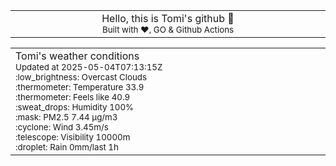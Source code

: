 
<div align="center">
<table>
<tbody>
<td align="center">
<img width="2000" height="0"><br>
Hello, this is Tomi's github 👋<br>
<sup>Built with ❤️, GO & Github Actions</sup><br>
<img width="2000" height="0">
</td>
</tbody>
</table>
</div>
<table>
<tbody>
<td align="left">
<img width="2000" height="0"><br>
Tomi's weather conditions<br>
<sup>Updated at 2025-05-04T07:13:15Z</sup><br>
<sup>:low_brightness: Overcast Clouds</sup><br>
<sup>:thermometer: Temperature 33.9 </sup><br>
<sup>:thermometer: Feels like 40.9</sup><br>
<sup>:sweat_drops: Humidity 100%</sup><br>
<sup>:mask: PM2.5 7.44 μg/m3</sup><br>
<sup>:cyclone: Wind 3.45m/s </sup><br>
<sup>:telescope: Visibility 10000m </sup><br>
<sup>:droplet: Rain 0mm/last 1h </sup><br>
<img width="2000" height="0">
</td>
<td align="left">
<img width="2000" height="0"><br>
<br>
<img width="2000" height="0">
</td>
</tbody>
</table>
</div>
    